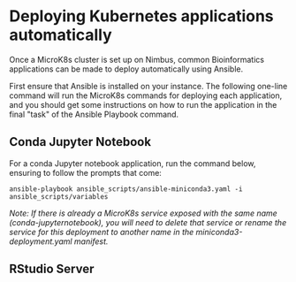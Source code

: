 # Deploying Kubernetes applications automatically

Once a MicroK8s cluster is set up on Nimbus, common Bioinformatics applications can be made to deploy automatically using Ansible.

First ensure that Ansible is installed on your instance. The following one-line command will run the MicroK8s commands for deploying each application, and you should get some instructions on how to run the application in the final "task" of the Ansible Playbook command.

## Conda Jupyter Notebook

For a conda Jupyter notebook application, run the command below, ensuring to follow the prompts that come:

    ansible-playbook ansible_scripts/ansible-miniconda3.yaml -i ansible_scripts/variables

*Note: If there is already a MicroK8s service exposed with the same name (conda-jupyternotebook), you will need to delete that service or rename the service for this deployment to another name in the miniconda3-deployment.yaml manifest.*

## RStudio Server

